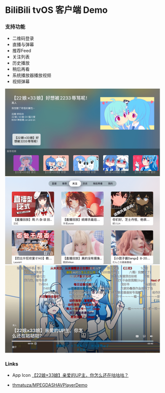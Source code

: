 # BiliBili tvOS 客户端 Demo

### 支持功能
- 二维码登录
- 直播与弹幕
- 推荐Feed
- 关注列表
- 历史播放
- 稍后再看
- 系统播放器播放视频
- 视频弹幕

 ![](imgs/1.png)
 ![](imgs/2.png)
 ![](imgs/3.png)


### Links

- App Icon [【22娘×33娘】亲爱的UP主，你怎么还在咕咕咕？](https://www.bilibili.com/video/BV1AB4y1k7em)

- [thmatuza/MPEGDASHAVPlayerDemo](https://github.com/thmatuza/MPEGDASHAVPlayerDemo)